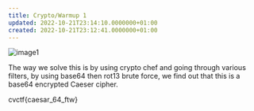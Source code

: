 ```yaml
---
title: Crypto/Warmup 1
updated: 2022-10-21T23:14:10.0000000+01:00
created: 2022-10-21T23:12:41.0000000+01:00
---
```


![image1](../../../../_resources/image1-34.png)

The way we solve this is by using crypto chef and going through various filters, by using base64 then rot13 brute force, we find out that this is a base64 encrypted Caeser cipher.  

cvctf{caesar_64_ftw}

